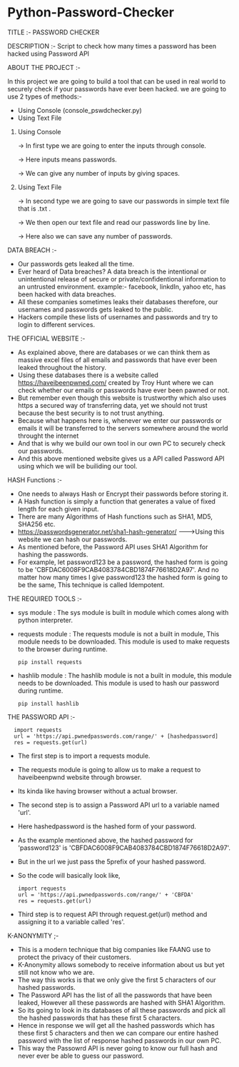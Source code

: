 # Python-Password-Checker


TITLE :- PASSWORD CHECKER

DESCRIPTION :- Script to check how many times a password has been hacked using Password API

ABOUT THE PROJECT :-

   In this project we are going to build a tool that can be used in real world to securely check if your passwords have ever been hacked. we are going to use 2 types of    methods:-
    
  * Using Console (console_pswdchecker.py)
  * Using Text File
  
  1) Using Console
  
     -> In first type we are going to enter the inputs through console.
  
     -> Here inputs means passwords.
     
     -> We can give any number of inputs by giving spaces.
     
  2) Using Text File
  
     -> In second type we are going to save our passwords in simple text file that is .txt . 
  
     -> We then open our text file and read our passwords line by line.
     
     -> Here also we can save any number of passwords.
     

DATA BREACH :-
   * Our passwords gets leaked all the time. 
   * Ever heard of Data breaches? A data breach is the intentional or unintentional release of secure or private/confidentional information to an untrusted environment.
     example:- facebook, linkdIn, yahoo etc, has been hacked with data breaches.
   * All these companies sometimes leaks their databases therefore, our usernames and passwords gets leaked to the public.
   * Hackers compile these lists of usernames and passwords and try to login to different services.
   

THE OFFICIAL WEBSITE :-
   * As explained above, there are databases or we can think them as massive excel files of all emails and passwords that have ever been leaked throughout the history.
   * Using these databases there is a website called https://haveibeenpwned.com/ created by Troy Hunt where we can check whether our emails or passwords have ever been        pawned or not.
   * But remember even though this website is trustworthy which also uses https a secured way of transferring data, yet we should not trust because the best security is      to not trust anything.
   * Because what happens here is, whenever we enter our passwords or emails it will be transferred to the servers somewhere around the world throught the internet 
   * And that is why we build our own tool in our own PC to securely check our passwords.
   * And this above mentioned website gives us a API called Password API using which we will be builiding our tool.
   
HASH Functions :-
   * One needs to always Hash or Encrypt their passwords before storing it.
   * A Hash function is simply a function that generates a value of fixed length for each given input.
   * There are many Algorithms of Hash functions such as SHA1, MD5, SHA256 etc. 
   * https://passwordsgenerator.net/sha1-hash-generator/ --->Using this website we can hash our passwords.
   * As mentioned before, the Password API uses SHA1 Algorithm for hashing the passwords.
   * For example, let password123 be a password, the hashed form is going to be 'CBFDAC6008F9CAB4083784CBD1874F76618D2A97'. And no matter how many times I give                password123 the hashed form is going to be the same, This technique is called Idempotent.
    
THE REQUIRED TOOLS :-

   * sys module : The sys module is built in module which comes along with python interpreter.
   
   * requests module : The requests module is not a built in module, This module needs to be downloaded.
                       This module is used to make requests to the browser during runtime.
               
   
         pip install requests
         
         
   * hashlib module : The hashlib module is not a built in module, this module needs to be downloaded.
                      This module is used to hash our password during runtime.
   
         pip install hashlib
         
         
THE PASSWORD API :-
   
      import requests
      url = 'https://api.pwnedpasswords.com/range/' + [hashedpassword]
      res = requests.get(url)

   * The first step is to import a requests module.
   * The requests module is going to allow us to make a request to haveibeenpwnd website through browser.
   * Its kinda like having browser without a actual browser.
   
   * The second step is to assign a Password API url to a variable named 'url'.
   * Here hashedpassword is the hashed form of your password.
   * As the example mentioned above, the hashed password for 'password123' is 'CBFDAC6008F9CAB4083784CBD1874F76618D2A97'.
   * But in the url we just pass the 5prefix of your hashed password.
   * So the code will basically look like,
   
         import requests
         url = 'https://api.pwnedpasswords.com/range/' + 'CBFDA'
         res = requests.get(url)
         
         
   * Third step is to request API through request.get(url) method and assigning it to a variable called 'res'.
  
  
  
K-ANONYMITY ;-
   * This is a modern technique that big companies like FAANG use to protect the privacy of their customers.
   * K-Anonymity allows somebody to receive information about us but yet still not know who we are.
   * The way this works is that we only give the first 5 characters of our hashed passwords.
   * The Password API has the list of all the passwords that have been leaked, However all these passwords are hashed with SHA1 Algorithm.
   * So its going to look in its databases of all these passwords and pick all the hashed passwords that has these first 5 characters.
   * Hence in response we will get all the hashed passwords which has these first 5 characters and then we can compare our entire hashed password with the list of            response hashed passwords in our own PC.
   * This way the Passowrd API is never going to know our full hash and never ever be able to guess our password.
   
   
   
         
    
   
   
   
   
